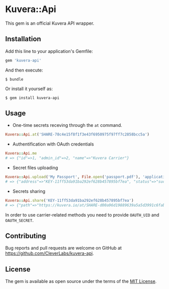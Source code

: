 # Kuvera::Api

This gem is an official Kuvera API wrapper.

## Installation

Add this line to your application's Gemfile:

```ruby
gem 'kuvera-api'
```

And then execute:

    $ bundle

Or install it yourself as:

    $ gem install kuvera-api

## Usage

- One-time secrets receving through the `at` command.

```ruby
Kuvera::Api.at('SHARE-78c4e15f8f1f3e43f6950975f97ff7c2858bcc5a')
```

- Authentification with OAuth credentials
```ruby
Kuvera::Api.me
# => {"id"=>1, "admin_id"=>2, "name"=>"Kuvera Carrier"}
```

- Secret files uploading
```ruby
Kuvera::Api.upload('My Passport', File.open('passport.pdf'), 'application/pdf')
# => {"address"=>"KEY-11ff53da91ba292ef628b457895bf7ea", "status"=>"success", "title"=>"My Passport"}
```

- Secrets sharing
```ruby
Kuvera::Api.share('KEY-11ff53da91ba292ef628b457895bf7ea')
# => {"path"=>"https://kuvera.io/at/SHARE-d00a96d19889639a5a5d3991c6fab49d", "status"=>"success"}
```

In order to use carrier-related methods you need to provide `OAUTH_UID` and `OAUTH_SECRET`.

## Contributing

Bug reports and pull requests are welcome on GitHub at https://github.com/CleverLabs/kuvera-api.

## License

The gem is available as open source under the terms of the [MIT License](https://opensource.org/licenses/MIT).
